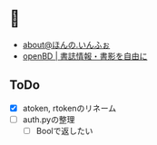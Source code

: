 # 📝

- [about@ほんの.いんふぉ](https://honno.info/category/about.html)
- [openBD | 書誌情報・書影を自由に](https://openbd.jp/)

## ToDo

- [x] atoken, rtokenのリネーム
- [ ] auth.pyの整理
  - [ ] Boolで返したい
